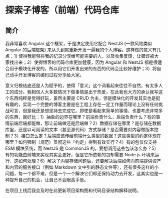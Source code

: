 # 探索子博客（前端）代码仓库

## 简介

我非常喜欢 Angular 这个框架，于是决定使用它配合 NestJS (一款风格类似 Angular 的后端框架) 来从头到尾重新开发一遍我的个人博客。这样做的意义有几点：1) 使得我能够将我的记录分享给可能需要的人，以及收集反馈，让错误被大家找出来；2）使得博客的代码仓库更加健康，因为 Angular 和 NestJS 都是很适合用于模块化开发的，所以用它们开发出来的东西的代码会比较好维护；3）将自己动手开发博客的编码过程分享给大家。

意义归根结底还是人为赋予的，使得「意义」这个词看起来往往不自然，有太多人工的成分。我相信人大多数情况下做事情是出于热爱，在此我也大方的承认我写这个东西纯粹是觉得好玩，虽然主要是 CRUD 为主，但是模块化的开发其实也是挺有趣的，实现一个完整的博客主要是在工程上存在一定工作量而理论上没有任何挑战可言，但是我还是想坚持去完成它。即使是看起来简单的事情，也要考虑非常多的东西，就好比：1）抽象的边界在哪里？前端负责什么，后端负责什么？有的事情前端后端都能做，那让前端做还是后端做？2）数据存储在哪里？是存储在数据库里，还是以可阅读的文本（甚至源代码）方式存储？是否需要对内容做版本控制？3）接口怎么定？后端应该传给前端什么类型的数据？这些类型的约定体现在哪里？如何强制（规范）贯彻这些「约定」得到有效实行？4）有的包仅仅支持 ESM 模块系统，而 NestJS 是 CommonJS 的，要想调用这些包该怎么办？5）有的功能由前端来实现其实会更好，但是它所依赖的包却需要 Node.js 环境来运行，这如何处理？6）解决了内容存储问题后，还要解决后端如何向前端提供资产和内容的服务接口（例如 Markdown 文中引的静态文件等），还有很多这样的小问题，每一个都不难，但是一个一个解决它们却还保持动力去开发，这其实也是一种提升自己的机会，让自己不会眼高手低。

在项目上线后我会及时在此更新项目架构图和代码目录结构解释说明。
